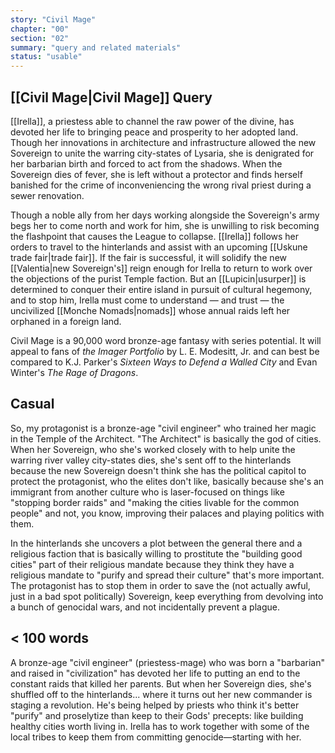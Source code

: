 ```yaml
---
story: "Civil Mage"
chapter: "00"
section: "02"
summary: "query and related materials"
status: "usable"
---
```


## [[Civil Mage|Civil Mage]] Query

[[Irella]], a priestess able to channel the raw power of the divine, has devoted her life to bringing peace and prosperity to her adopted land. Though her innovations in architecture and infrastructure allowed the new Sovereign to unite the warring city-states of Lysaria, she is  denigrated for her barbarian birth and forced to act from the shadows. When the Sovereign dies of fever,  she is left without a protector and finds herself banished for the crime of inconveniencing the wrong rival priest during a sewer renovation. 

Though a noble ally from her days working alongside the Sovereign's army begs her to come north and work for him, she is unwilling to risk becoming the flashpoint that causes the League to collapse. [[Irella]] follows her orders to travel to the hinterlands and assist with an upcoming [[Uskune trade fair|trade fair]]. If the fair is successful, it will solidify the new [[Valentia|new Sovereign's]] reign enough for Irella to return to work over the objections of the purist Temple faction. But an [[Lupicin|usurper]] is determined to conquer their entire island in pursuit of cultural hegemony, and to stop him, Irella must come to understand — and trust — the uncivilized [[Monche Nomads|nomads]] whose annual raids left her orphaned in a foreign land. 

Civil Mage is a 90,000 word bronze-age fantasy with series potential. It will appeal to fans of _the Imager Portfolio_ by L. E. Modesitt, Jr. and can best be compared to K.J. Parker's _Sixteen Ways to Defend a Walled City_ and Evan Winter's _The Rage of Dragons_.

## Casual

So, my protagonist is a bronze-age "civil engineer" who trained her magic in the Temple of the Architect. "The Architect" is basically the god of cities. When her Sovereign, who she's worked closely with to help unite the warring river valley city-states dies, she's sent off to the hinterlands because the new Sovereign doesn't think she has the political capitol to protect the protagonist, who the elites don't like, basically because she's an immigrant from another culture who is laser-focused on things like "stopping border raids" and "making the cities livable for the common people" and not, you know, improving their palaces and playing politics with them. 

In the hinterlands she uncovers a plot between the general there and a religious faction that is basically willing to prostitute the "building good cities" part of their religious mandate because they think they have a religious mandate to "purify and spread their culture" that's more important. The protagonist has to stop them in order to save the (not actually awful, just in a bad spot politically) Sovereign, keep everything from devolving into a bunch of genocidal wars, and not incidentally prevent a plague.

## < 100 words

A bronze-age "civil engineer" (priestess-mage) who was born a "barbarian" and raised in "civilization" has devoted her life to putting an end to the constant raids that killed her parents. But when her Sovereign dies, she's shuffled off to the hinterlands... where it turns out her new commander is staging a revolution. He's being helped by priests who think it's better "purify" and proselytize than keep to their Gods' precepts: like building healthy cities worth living in. Irella has to work together with some of the local tribes to keep them from committing genocide—starting with her. 